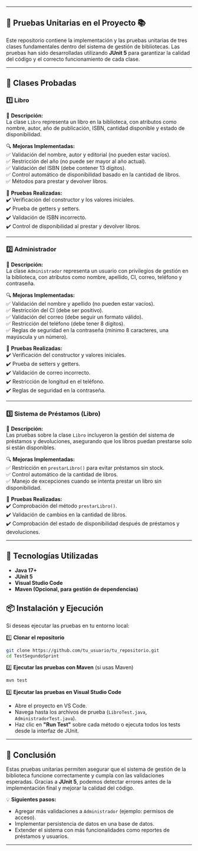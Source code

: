 
---

## **📌 Pruebas Unitarias en el Proyecto 📚**
Este repositorio contiene la implementación y las pruebas unitarias de tres clases fundamentales dentro del sistema de gestión de bibliotecas. Las pruebas han sido desarrolladas utilizando **JUnit 5** para garantizar la calidad del código y el correcto funcionamiento de cada clase.  

---

## **📝 Clases Probadas**
### **1️⃣ Libro**
📖 **Descripción:**  
La clase `Libro` representa un libro en la biblioteca, con atributos como nombre, autor, año de publicación, ISBN, cantidad disponible y estado de disponibilidad.  

🔍 **Mejoras Implementadas:**  
✅ Validación del nombre, autor y editorial (no pueden estar vacíos).  
✅ Restricción del año (no puede ser mayor al año actual).  
✅ Validación del ISBN (debe contener 13 dígitos).  
✅ Control automático de disponibilidad basado en la cantidad de libros.  
✅ Métodos para prestar y devolver libros.  

🧪 **Pruebas Realizadas:**  
✔️ Verificación del constructor y los valores iniciales.  
✔️ Prueba de getters y setters.  
✔️ Validación de ISBN incorrecto.  
✔️ Control de disponibilidad al prestar y devolver libros.  

---

### **2️⃣ Administrador**
👤 **Descripción:**  
La clase `Administrador` representa un usuario con privilegios de gestión en la biblioteca, con atributos como nombre, apellido, CI, correo, teléfono y contraseña.  

🔍 **Mejoras Implementadas:**  
✅ Validación del nombre y apellido (no pueden estar vacíos).  
✅ Restricción del CI (debe ser positivo).  
✅ Validación del correo (debe seguir un formato válido).  
✅ Restricción del teléfono (debe tener 8 dígitos).  
✅ Reglas de seguridad en la contraseña (mínimo 8 caracteres, una mayúscula y un número).  

🧪 **Pruebas Realizadas:**  
✔️ Verificación del constructor y valores iniciales.  
✔️ Prueba de setters y getters.  
✔️ Validación de correo incorrecto.  
✔️ Restricción de longitud en el teléfono.  
✔️ Reglas de seguridad en la contraseña.  

---

### **3️⃣ Sistema de Préstamos (Libro)**
🔄 **Descripción:**  
Las pruebas sobre la clase `Libro` incluyeron la gestión del sistema de préstamos y devoluciones, asegurando que los libros puedan prestarse solo si están disponibles.  

🔍 **Mejoras Implementadas:**  
✅ Restricción en `prestarLibro()` para evitar préstamos sin stock.  
✅ Control automático de la cantidad de libros.  
✅ Manejo de excepciones cuando se intenta prestar un libro sin disponibilidad.  

🧪 **Pruebas Realizadas:**  
✔️ Comprobación del método `prestarLibro()`.  
✔️ Validación de cambios en la cantidad de libros.  
✔️ Comprobación del estado de disponibilidad después de préstamos y devoluciones.  

---

## **🚀 Tecnologías Utilizadas**
- **Java 17+**
- **JUnit 5**
- **Visual Studio Code**
- **Maven (Opcional, para gestión de dependencias)**

## **📦 Instalación y Ejecución**
Si deseas ejecutar las pruebas en tu entorno local:  

1️⃣ **Clonar el repositorio**  
```sh
git clone https://github.com/tu_usuario/tu_repositorio.git
cd TestSegundoSprint
```

2️⃣ **Ejecutar las pruebas con Maven** (si usas Maven)  
```sh
mvn test
```

3️⃣ **Ejecutar las pruebas en Visual Studio Code**  
- Abre el proyecto en VS Code.  
- Navega hasta los archivos de prueba (`LibroTest.java`, `AdministradorTest.java`).  
- Haz clic en **"Run Test"** sobre cada método o ejecuta todos los tests desde la interfaz de JUnit.  

---

## **🎯 Conclusión**
Estas pruebas unitarias permiten asegurar que el sistema de gestión de la biblioteca funcione correctamente y cumpla con las validaciones esperadas. Gracias a **JUnit 5**, podemos detectar errores antes de la implementación final y mejorar la calidad del código.  

💡 **Siguientes pasos:**  
- Agregar más validaciones a `Administrador` (ejemplo: permisos de acceso).  
- Implementar persistencia de datos en una base de datos.  
- Extender el sistema con más funcionalidades como reportes de préstamos y usuarios.  

---
